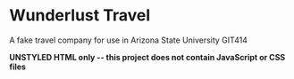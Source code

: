 # Wunderlust Travel

A fake travel company for use in Arizona State University GIT414

**UNSTYLED HTML only -- this project does not contain JavaScript or CSS files**
